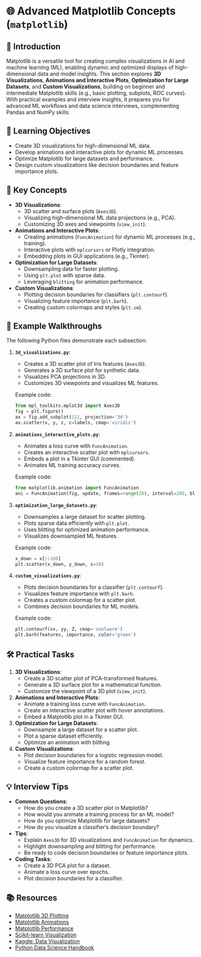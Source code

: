 # 🌐 Advanced Matplotlib Concepts (`matplotlib`)

## 📖 Introduction
Matplotlib is a versatile tool for creating complex visualizations in AI and machine learning (ML), enabling dynamic and optimized displays of high-dimensional data and model insights. This section explores **3D Visualizations**, **Animations and Interactive Plots**, **Optimization for Large Datasets**, and **Custom Visualizations**, building on beginner and intermediate Matplotlib skills (e.g., basic plotting, subplots, ROC curves). With practical examples and interview insights, it prepares you for advanced ML workflows and data science interviews, complementing Pandas and NumPy skills.

## 🎯 Learning Objectives
- Create 3D visualizations for high-dimensional ML data.
- Develop animations and interactive plots for dynamic ML processes.
- Optimize Matplotlib for large datasets and performance.
- Design custom visualizations like decision boundaries and feature importance plots.

## 🔑 Key Concepts
- **3D Visualizations**:
  - 3D scatter and surface plots (`Axes3D`).
  - Visualizing high-dimensional ML data projections (e.g., PCA).
  - Customizing 3D axes and viewpoints (`view_init`).
- **Animations and Interactive Plots**:
  - Creating animations (`FuncAnimation`) for dynamic ML processes (e.g., training).
  - Interactive plots with `mplcursors` or Plotly integration.
  - Embedding plots in GUI applications (e.g., Tkinter).
- **Optimization for Large Datasets**:
  - Downsampling data for faster plotting.
  - Using `plt.plot` with sparse data.
  - Leveraging `blitting` for animation performance.
- **Custom Visualizations**:
  - Plotting decision boundaries for classifiers (`plt.contourf`).
  - Visualizing feature importance (`plt.barh`).
  - Creating custom colormaps and styles (`plt.cm`).

## 📝 Example Walkthroughs
The following Python files demonstrate each subsection:

1. **`3d_visualizations.py`**:
   - Creates a 3D scatter plot of Iris features (`Axes3D`).
   - Generates a 3D surface plot for synthetic data.
   - Visualizes PCA projections in 3D.
   - Customizes 3D viewpoints and visualizes ML features.

   Example code:
   ```python
   from mpl_toolkits.mplot3d import Axes3D
   fig = plt.figure()
   ax = fig.add_subplot(111, projection='3d')
   ax.scatter(x, y, z, c=labels, cmap='viridis')
   ```

2. **`animations_interactive_plots.py`**:
   - Animates a loss curve with `FuncAnimation`.
   - Creates an interactive scatter plot with `mplcursors`.
   - Embeds a plot in a Tkinter GUI (commented).
   - Animates ML training accuracy curves.

   Example code:
   ```python
   from matplotlib.animation import FuncAnimation
   ani = FuncAnimation(fig, update, frames=range(20), interval=200, blit=True)
   ```

3. **`optimization_large_datasets.py`**:
   - Downsamples a large dataset for scatter plotting.
   - Plots sparse data efficiently with `plt.plot`.
   - Uses blitting for optimized animation performance.
   - Visualizes downsampled ML features.

   Example code:
   ```python
   x_down = x[::100]
   plt.scatter(x_down, y_down, s=10)
   ```

4. **`custom_visualizations.py`**:
   - Plots decision boundaries for a classifier (`plt.contourf`).
   - Visualizes feature importance with `plt.barh`.
   - Creates a custom colormap for a scatter plot.
   - Combines decision boundaries for ML models.

   Example code:
   ```python
   plt.contourf(xx, yy, Z, cmap='coolwarm')
   plt.barh(features, importance, color='green')
   ```

## 🛠️ Practical Tasks
1. **3D Visualizations**:
   - Create a 3D scatter plot of PCA-transformed features.
   - Generate a 3D surface plot for a mathematical function.
   - Customize the viewpoint of a 3D plot (`view_init`).
2. **Animations and Interactive Plots**:
   - Animate a training loss curve with `FuncAnimation`.
   - Create an interactive scatter plot with hover annotations.
   - Embed a Matplotlib plot in a Tkinter GUI.
3. **Optimization for Large Datasets**:
   - Downsample a large dataset for a scatter plot.
   - Plot a sparse dataset efficiently.
   - Optimize an animation with blitting.
4. **Custom Visualizations**:
   - Plot decision boundaries for a logistic regression model.
   - Visualize feature importance for a random forest.
   - Create a custom colormap for a scatter plot.

## 💡 Interview Tips
- **Common Questions**:
  - How do you create a 3D scatter plot in Matplotlib?
  - How would you animate a training process for an ML model?
  - How do you optimize Matplotlib for large datasets?
  - How do you visualize a classifier’s decision boundary?
- **Tips**:
  - Explain `Axes3D` for 3D visualizations and `FuncAnimation` for dynamics.
  - Highlight downsampling and blitting for performance.
  - Be ready to code decision boundaries or feature importance plots.
- **Coding Tasks**:
  - Create a 3D PCA plot for a dataset.
  - Animate a loss curve over epochs.
  - Plot decision boundaries for a classifier.

## 📚 Resources
- [Matplotlib 3D Plotting](https://matplotlib.org/stable/gallery/mplot3d/index.html)
- [Matplotlib Animations](https://matplotlib.org/stable/api/animation_api.html)
- [Matplotlib Performance](https://matplotlib.org/stable/users/explain/performance.html)
- [Scikit-learn Visualization](https://scikit-learn.org/stable/visualizations.html)
- [Kaggle: Data Visualization](https://www.kaggle.com/learn/data-visualization)
- [Python Data Science Handbook](https://jakevdp.github.io/PythonDataScienceHandbook/)
